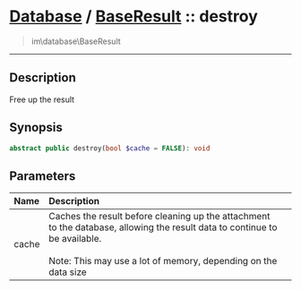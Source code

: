 # [Database](db.md) / [BaseResult](db-BaseResult.md) :: destroy
 > im\database\BaseResult
____

## Description
Free up the result

## Synopsis
```php
abstract public destroy(bool $cache = FALSE): void
```

## Parameters
| Name | Description |
| :--- | :---------- |
| cache | Caches the result before cleaning up the attachment<br />to the database, allowing the result data to continue to be available.<br /><br />Note: This may use a lot of memory, depending on the data size |
